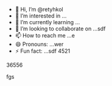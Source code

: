 - 👋 Hi, I’m @retyhkol
- 👀 I’m interested in ...
- 🌱 I’m currently learning ...
- 💞️ I’m looking to collaborate on ...sdf
- 📫 How to reach me ...e
- 😄 Pronouns: ...wer
- ⚡ Fun fact: ...sdf
4521
<!---dfgdfyu
retyhkol/retyhkol is a ✨ special ✨ repository becsause i45ts `README.md` (this file) appears on your GitHub profile.321sdf
You can click the Preview link to take a look at your changes.fh
--->36556
fgs

